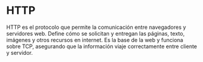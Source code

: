 # HTTP

HTTP es el protocolo que permite la comunicación entre navegadores y servidores web. Define cómo se solicitan y entregan las páginas, texto, imágenes y otros recursos en internet. Es la base de la web y funciona sobre TCP, asegurando que la información viaje correctamente entre cliente y servidor.